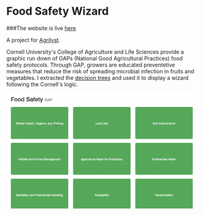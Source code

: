 # Food Safety Wizard

###The website is live [here](http://kaira.one/food_safety_gap)

A project for [Agrilyst](http://agrilyst.com/).

Cornell University's College of Agriculture and Life Sciences provide a graphic run down of GAPs (National Good Agricultural Practices) food safety protocols. Through GAP, growers are educated preventetive measures that reduce the risk of spreading microbial infection in fruits and vegetables. I extracted the [decision trees](http://www.gaps.cornell.edu/tree.html) and used it to display a wizard following the Cornell's logic.

![food safety](foodsafety-0.gif)
